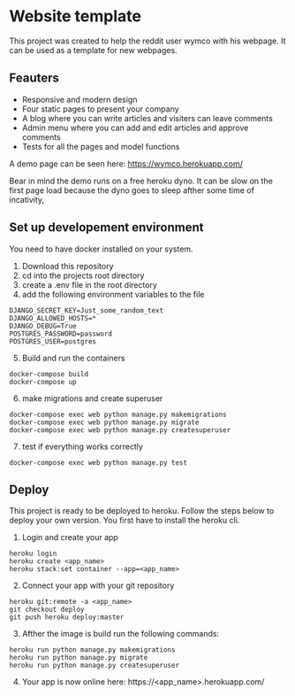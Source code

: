 # Website template

This project was created to help the reddit user wymco with his webpage. It can be used as a template for new webpages.

## Feauters

- Responsive and modern design
- Four static pages to present your company
- A blog where you can write articles and visiters can leave comments
- Admin menu where you can add and edit articles and approve comments
- Tests for all the pages and model functions

A demo page can be seen here: https://wymco.herokuapp.com/

Bear in mind the demo runs on a free heroku dyno. It can be slow on the first page load because the dyno goes to sleep afther some time of incativity,

## Set up developement environment
You need to have docker installed on your system.

1. Download this repository
2. cd into the projects root directory
3. create a .env file in the root directory
4. add the following environment variables to the file

```shell
DJANGO_SECRET_KEY=Just_some_random_text
DJANGO_ALLOWED_HOSTS=*
DJANGO_DEBUG=True
POSTGRES_PASSWORD=password
POSTGRES_USER=postgres
```
5. Build and run the containers

```shell
docker-compose build
docker-compose up
```

6. make migrations and create superuser

```shell
docker-compose exec web python manage.py makemigrations
docker-compose exec web python manage.py migrate
docker-compose exec web python manage.py createsuperuser
```

7. test if everything works correctly

```shell
docker-compose exec web python manage.py test
```

## Deploy
This project is ready to be deployed to heroku. Follow the steps below to deploy your own version. You first have to install the heroku cli.

1. Login and create your app

```shell
heroku login
heroku create <app_name>
heroku stack:set container --app=<app_name>
```

2. Connect your app with your git repository

```shell
heroku git:remote -a <app_name>
git checkout deploy
git push heroku deploy:master
```

3. Afther the image is build run the following commands:

```shell
heroku run python manage.py makemigrations
heroku run python manage.py migrate
heroku run python manage.py createsuperuser
```
4. Your app is now online here: https://<app_name>.herokuapp.com/
